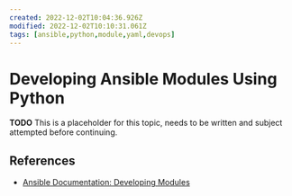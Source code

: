 ```yaml
---
created: 2022-12-02T10:04:36.926Z
modified: 2022-12-02T10:10:31.061Z
tags: [ansible,python,module,yaml,devops]
---
```

# Developing Ansible Modules Using Python

**TODO** This is a placeholder for this topic, needs to be written and subject attempted before continuing.

## References

* [Ansible Documentation: Developing Modules][ansible-docs-modules-dev]

<!-- Hidden Reference Links Below Here -->
[ansible-docs-modules-dev]: https://docs.ansible.com/ansible/latest/dev_guide/developing_modules_general.html "Ansible Documentation: Developing Modules"
